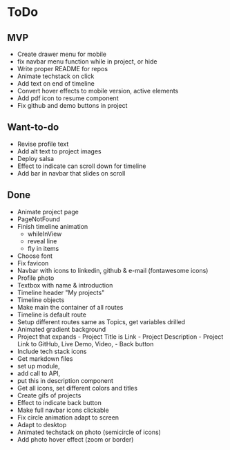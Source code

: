 # ToDo

## MVP

- Create drawer menu for mobile
- fix navbar menu function while in project, or hide
- Write proper README for repos
- Animate techstack on click
- Add text on end of timeline
- Convert hover effects to mobile version, active elements
- Add pdf icon to resume component
- Fix github and demo buttons in project

## Want-to-do
- Revise profile text
- Add alt text to project images
- Deploy salsa
- Effect to indicate can scroll down for timeline
- Add bar in navbar that slides on scroll

## Done

- Animate project page
- PageNotFound
- Finish timeline animation
  - whileInView
  - reveal line
  - fly in items
- Choose font
- Fix favicon
- Navbar with icons to linkedin, github & e-mail (fontawesome icons)
- Profile photo
- Textbox with name & introduction
- Timeline header "My projects"
- Timeline objects
- Make main the container of all routes
- Timeline is default route
- Setup different routes same as Topics, get variables drilled
- Animated gradient background
- Project that expands - Project Title is Link - Project Description - Project Link to GitHub, Live Demo, Video, - Back button
- Include tech stack icons
- Get markdown files
- set up module,
- add call to API,
- put this in description component
- Get all icons, set different colors and titles
- Create gifs of projects
- Effect to indicate back button
- Make full navbar icons clickable
- Fix circle animation adapt to screen
- Adapt to desktop
- Animated techstack on photo (semicircle of icons)
- Add photo hover effect (zoom or border)
